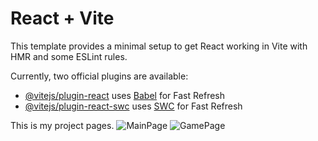 # React + Vite

This template provides a minimal setup to get React working in Vite with HMR and some ESLint rules.

Currently, two official plugins are available:

- [@vitejs/plugin-react](https://github.com/vitejs/vite-plugin-react/blob/main/packages/plugin-react/README.md) uses [Babel](https://babeljs.io/) for Fast Refresh
- [@vitejs/plugin-react-swc](https://github.com/vitejs/vite-plugin-react-swc) uses [SWC](https://swc.rs/) for Fast Refresh

This is my project pages.
![MainPage](https://github.com/PIYUSHPAWAR46/Projects/assets/135423125/aaf41a89-9316-4b3d-9f1d-76805e918366)
![GamePage](https://github.com/PIYUSHPAWAR46/Projects/assets/135423125/953a5b90-90db-4246-9350-4f10025ef4c5)
